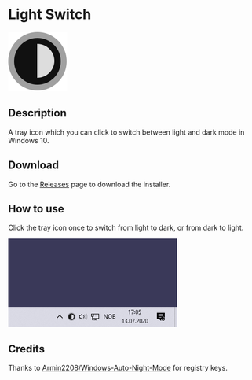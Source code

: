 ﻿# Light Switch

![Icon](Readme/Icon.png)

## Description

A tray icon which you can click to switch between light and dark mode in Windows 10.

## Download

Go to the [Releases](https://github.com/wireless-r/Light-Switch/releases) page to download the installer.

## How to use

Click the tray icon once to switch from light to dark, or from dark to light.

![Screenshot](Readme/Screen.gif)

## Credits

Thanks to [Armin2208/Windows-Auto-Night-Mode](https://github.com/Armin2208/Windows-Auto-Night-Mode) for registry keys.